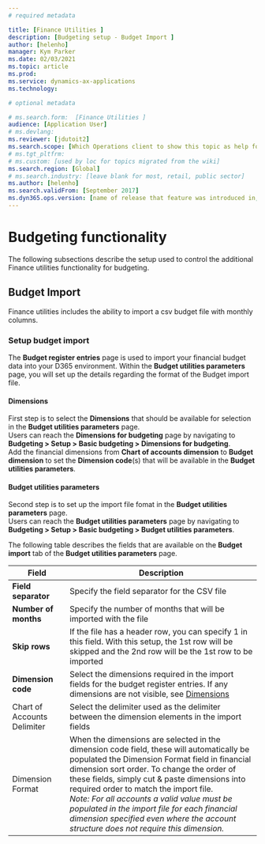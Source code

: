 ```yaml
---
# required metadata

title: [Finance Utilities ]
description: [Budgeting setup - Budget Import ]
author: [helenho]
manager: Kym Parker
ms.date: 02/03/2021
ms.topic: article
ms.prod: 
ms.service: dynamics-ax-applications
ms.technology: 

# optional metadata

# ms.search.form:  [Finance Utilities ]
audience: [Application User]
# ms.devlang: 
ms.reviewer: [jdutoit2]
ms.search.scope: [Which Operations client to show this topic as help for, to be set by content strategist, see list here: https://microsoft.sharepoint.com/teams/DynDoc/_layouts/15/WopiFrame.aspx?sourcedoc={23419e1c-eb64-42e9-aa9b-79875b428718}&action=edit&wd=target%28Core%20Dynamics%20AX%20CP%20requirements%2Eone%7C4CC185C0%2DEFAA%2D42CD%2D94B9%2D8F2A45E7F61A%2FVersions%20list%20for%20docs%20topics%7CC14BE630%2D5151%2D49D6%2D8305%2D554B5084593C%2F%29]
# ms.tgt_pltfrm: 
# ms.custom: [used by loc for topics migrated from the wiki]
ms.search.region: [Global]
# ms.search.industry: [leave blank for most, retail, public sector]
ms.author: [helenho]
ms.search.validFrom: [September 2017]
ms.dyn365.ops.version: [name of release that feature was introduced in, see list here: https://microsoft.sharepoint.com/teams/DynDoc/_layouts/15/WopiFrame.aspx?sourcedoc={23419e1c-eb64-42e9-aa9b-79875b428718}&action=edit&wd=target%28Core%20Dynamics%20AX%20CP%20requirements%2Eone%7C4CC185C0%2DEFAA%2D42CD%2D94B9%2D8F2A45E7F61A%2FVersions%20list%20for%20docs%20topics%7CC14BE630%2D5151%2D49D6%2D8305%2D554B5084593C%2F%29]
---
```


# Budgeting functionality
The following subsections describe the setup used to control the additional Finance utilities functionality for budgeting.

## Budget Import
Finance utilities includes the ability to import a csv budget file with monthly columns.

### Setup budget import
The **Budget register entries** page is used to import your financial budget data into your D365 environment. 
Within the **Budget utilities parameters** page, you will set up the details regarding the format of the Budget import file.

#### Dimensions
First step is to select the **Dimensions** that should be available for selection in the  **Budget utilities parameters** page. <br>
Users can reach the **Dimensions for budgeting** page by navigating to **Budgeting > Setup > Basic budgeting > Dimensions for budgeting**. <br> 
Add the financial dimensions from **Chart of accounts dimension** to **Budget dimension** to set the **Dimension code**(s) that will be available in the **Budget utilities parameters**.

#### Budget utilities parameters
Second step is to set up the import file fomat in the **Budget utilities parameters** page. <br>
Users can reach the **Budget utilities parameters** page by navigating to **Budgeting > Setup > Basic budgeting > Budget utilities parameters**.

The following table describes the fields that are available on the **Budget import** tab of the **Budget utilities parameters** page.

|   Field    |   Description   |
|-|-|
|  **Field separator**    |  Specify the field separator for the CSV file  |
|  **Number of months**   |  Specify the number of months that will be imported with the file  |
|  **Skip rows**          |  If the file has a header row, you can specify 1 in this field.  With this setup, the 1st row will be skipped and the 2nd row will be the 1st row to be imported  |
|  **Dimension code**  |  Select the dimensions required in the import fields for the budget register entries. If any dimensions are not visible, see [Dimensions]()  |
|  Chart of Accounts Delimiter  |  Select the delimiter used as the delimiter between the dimension elements in the import fields  |
|  Dimension Format  |  When the dimensions are selected in the dimension code field, these will automatically be populated the Dimension Format field in financial dimension sort order.  To change the order of these fields, simply cut & paste dimensions into required order to match the import file.      <br>      *Note: For all accounts a valid value must be populated in the import file for each financial dimension specified even where the account structure does not require this dimension.* |  
